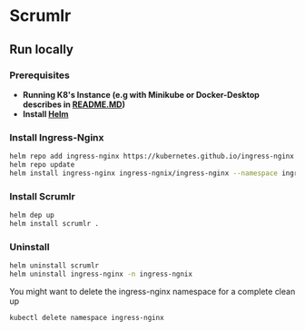 # Scrumlr

## Run locally

### Prerequisites
- **Running K8's Instance (e.g with Minikube or Docker-Desktop describes in [README.MD](https://github.com/inovex/scrumlr.io/blob/main/deployment/README.md))**
- **Install [Helm](https://helm.sh/docs/intro/install/)**
  
### Install Ingress-Nginx
```bash
helm repo add ingress-nginx https://kubernetes.github.io/ingress-nginx
helm repo update
helm install ingress-nginx ingress-ngnix/ingress-nginx --namespace ingress-nginx --create-namespace
```
### Install Scrumlr
```bash
helm dep up
helm install scrumlr . 
```
### Uninstall

```Bash
helm uninstall scrumlr
helm uninstall ingress-nginx -n ingress-ngnix
```
You might want to delete the ingress-nginx namespace for a complete clean up
```Bash
kubectl delete namespace ingress-nginx
```
